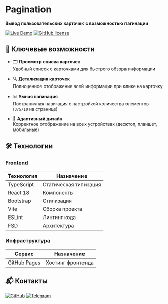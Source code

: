 # Pagination
**Вывод пользовательских карточек с возможностью пагинации**  

[![Live Demo](https://img.shields.io/badge/demo-live-brightgreen)](https://igorpetrov-13.github.io/pagination_project/)
[![GitHub license](https://img.shields.io/badge/license-MIT-blue)](LICENSE)

## 🌟 Ключевые возможности

- 🗂️ **Просмотр списка карточек**  
  Удобный список с карточками для быстрого обзора информации

- 🔍 **Детализация карточек**  
  Полноценное отображение всей информации при клике на карточку

- 📊 **Умная пагинация**  
  Постраничная навигация с настройкой количества элементов (`3/5/10` на странице)

- 📱 **Адаптивный дизайн**  
  Корректное отображение на всех устройствах (десктоп, планшет, мобильные)


## 🛠 Технологии

### Frontend
| Технология       | Назначение                  |
|------------------|----------------------------|
| TypeScript       | Статическая типизация      |
| React 18         | Компоненты             |
| Bootstrap         | Стилизация            |
| Vite            | Сборка проекта            |
| ESLint          | Линтинг кода              |
| FSD             | Архитектура              |


### Инфраструктура
| Сервис          | Назначение                  |
|----------------|----------------------------|
| GitHub Pages   | Хостинг фронтенда         |


## 📬 Контакты

[![GitHub](https://img.shields.io/badge/GitHub-Igor_Petrov-181717?style=flat&logo=github)](https://github.com/IgorPetrov-13)
[![Telegram](https://img.shields.io/badge/Telegram-@petrov_igor_rf-26A5E4?style=flat&logo=telegram)](https://t.me/petrov_igor_rf)
